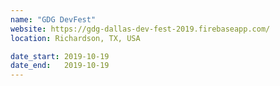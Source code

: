 ```yaml
---
name: "GDG DevFest"
website: https://gdg-dallas-dev-fest-2019.firebaseapp.com/
location: Richardson, TX, USA

date_start: 2019-10-19
date_end:   2019-10-19
---
```

